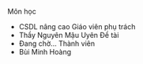 ﻿Môn học 
 - CSDL nâng cao 
Giáo viên phụ trách
 - Thầy Nguyên Mậu Uyên 
Đề tài
 - Đang chờ...
Thành viên
 - Bùi Minh Hoàng